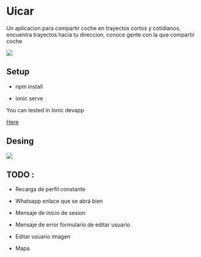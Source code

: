 # Uicar 

Un aplicacion para compartir coche en trayectos cortos y cotidianos, encuentra trayectos hacia tu direccion, conoce gente con la que compartir coche


<img src="https://github.com/davidbarrero38/Uicar/blob/master/src/assets/icons/logopeque.png?raw=true">
 
## Setup 


* npm install 

* ionic serve 

You can tested in Ionic devapp

<a href="https://ionicframework.com/docs/appflow/devapp/">Here</a>

## Desing


<img src="https://github.com/davidbarrero38/Uicar/blob/master/src/assets/disen%CC%83o.png?raw=true">

## TODO :

- Recarga de perfil constante 

- Whatsapp enlace que se abrá bien

- Mensaje de inicio de sesion 

- Mensaje de error formulario de editar usuario

- Editar usuario imagen

- Mapa
